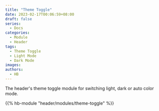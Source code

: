 ```yaml
---
title: "Theme Toggle"
date: 2023-02-17T00:06:59+08:00
draft: false
series:
  - Docs
categories:
  - Module
  - Header
tags:
  - Theme Toggle
  - Light Mode
  - Dark Mode
images:
authors:
  - HB
---
```


The header's theme toggle module for switching light, dark or auto color mode.

<!--more-->

{{% hb-module "header/modules/theme-toggle" %}}
